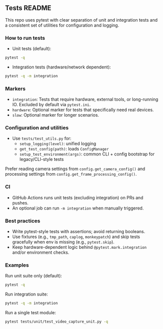## Tests README

This repo uses pytest with clear separation of unit and integration tests and a consistent set of utilities for configuration and logging.

### How to run tests

- Unit tests (default):
```bash
pytest -q
```

- Integration tests (hardware/network dependent):
```bash
pytest -q -m integration
```

### Markers

- `integration`: Tests that require hardware, external tools, or long-running IO. Excluded by default via `pytest.ini`.
- `hardware`: Optional marker for tests that specifically need real devices.
- `slow`: Optional marker for longer scenarios.

### Configuration and utilities

- Use `tests/test_utils.py` for:
  - `setup_logging(level)`: unified logging
  - `get_test_config(path)`: loads `ConfigManager`
  - `setup_test_environment(args)`: common CLI + config bootstrap for legacy/CLI-style tests

Prefer reading camera settings from `config.get_camera_config()` and processing settings from `config.get_frame_processing_config()`.

### CI

- GitHub Actions runs unit tests (excluding integration) on PRs and pushes.
- An optional job can run `-m integration` when manually triggered.

### Best practices

- Write pytest-style tests with assertions; avoid returning booleans.
- Use fixtures (e.g., `tmp_path`, `caplog`, `monkeypatch`) and skip tests gracefully when env is missing (e.g., `pytest.skip`).
- Keep hardware-dependent logic behind `@pytest.mark.integration` and/or environment checks.

### Examples

Run unit suite only (default):
```bash
pytest -q
```

Run integration suite:
```bash
pytest -q -m integration
```

Run a single test module:
```bash
pytest tests/unit/test_video_capture_unit.py -q
```
